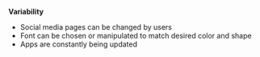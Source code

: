 **Variability**

* Social media pages can be changed by users
* Font can be chosen or manipulated to match desired color and shape
* Apps are constantly being updated 
